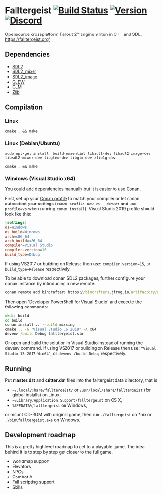 Falltergeist [![Build Status](https://travis-ci.org/falltergeist/falltergeist.svg?branch=develop)](https://travis-ci.org/falltergeist/falltergeist) [![Version](https://img.shields.io/github/release/falltergeist/falltergeist.svg)](https://github.com/falltergeist/falltergeist/releases/latest) [![Discord](https://img.shields.io/discord/401990446747877376.svg)](https://discord.gg/jxs6WRq)
============

Opensource crossplatform Fallout 2™ engine writen in C++ and SDL.
https://falltergeist.org/

## Dependencies

- [SDL2](http://www.libsdl.org)
- [SDL2\_mixer](http://www.libsdl.org/projects/SDL_mixer/)
- [SDL2\_image](http://www.libsdl.org/projects/SDL_image/)
- [GLEW](http://glew.sourceforge.net/)
- [GLM](http://glm.g-truc.net/)
- [Zlib](http://www.zlib.net/)

## Compilation

### Linux

```console
cmake . && make
```

### Linux (Debian/Ubuntu)
```console
sudo apt-get install  build-essential libsdl2-dev libsdl2-image-dev libsdl2-mixer-dev libglew-dev libglm-dev zlib1g-dev

cmake . && make
```

### Windows (Visual Studio x64)

You could add dependencies manually but it is easier to use [Conan](https://docs.conan.io/en/latest/howtos/vs2017_cmake.html). 

First, set up your [Conan profile](https://docs.conan.io/en/latest/reference/profiles.html) to match your compiler or let conan autodetect your settings (`conan profile new vs --detect` and use ` --profile=vs` when running `conan install`). Visual Studio 2019 profile should look like this:

```ini
[settings]
os=Windows
os_build=Windows
arch=x86_64
arch_build=x86_64
compiler=Visual Studio
compiler.version=16
build_type=Debug
```
If using VS2017 or building on Release then use: `compiler.version=15`, or `build_type=Release` respectively.

To be able to download conan SDL2 packages, further configure your conan instance by introducing a new remote:
```cmd
conan remote add bincrafters https://bincrafters.jfrog.io/artifactory/api/conan/public-conan
```

Then open 'Developer PowerShell for Visual Studio' and execute the following commands:

```cmd
mkdir build
cd build
conan install .. --build missing
cmake .. -G "Visual Studio 16 2019" -A x64
devenv /build Debug falltergeist.sln
```
Or open and build the solution in Visual Studio instead of running the devenv command.
If using VS2017 or building on Release then use: `“Visual Studio 15 2017 Win64”`, or `devenv /build Debug` respectively.


## Running

Put **master.dat** and **critter.dat** files into the falltergeist data directory, that is

* `~/.local/share/falltergeist/`  or `/usr/local/share/falltergeist` (for global installs) on Linux,
* `~/Library/Application Support/falltergeist` on OS X,
* `%APPDATA%/falltergeist` on Windows,

or mount CD-ROM with original game, then run `./falltergeist` on \*nix or `.\bin\falltergeist.exe` on Windows.

## Development roadmap

This is a pretty highlevel roadmap to get to a playable game. The idea behind it is to step by step get closer to the full game.

- Worldmap support
- Elevators
- NPCs
- Combat AI
- Full scripting support
- Skills
